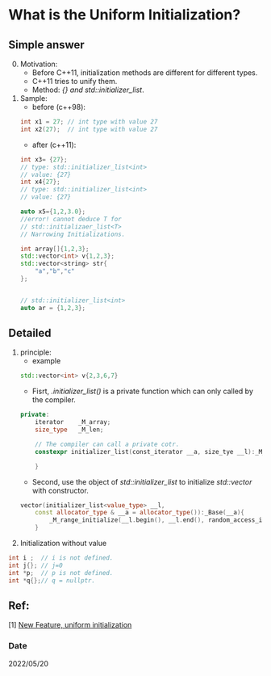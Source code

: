 # What is the Uniform Initialization?

## Simple answer
0. Motivation:
    - Before C++11, initialization methods are different for different types.
    - C++11 tries to unify them.
    - Method: *{} and std::initializer_list*.
1. Sample:
    - before (c++98):
    ~~~c++
    int x1 = 27; // int type with value 27
    int x2(27);  // int type with value 27
    ~~~
    - after (c++11):
    ~~~c++
    int x3= {27}; 
    // type: std::initializer_list<int>
    // value: {27}
    int x4{27};
    // type: std::initializer_list<int>
    // value: {27}
    
    auto x5={1,2,3.0};
    //error! cannot deduce T for 
    // std::initializaer_list<T>
    // Narrowing Initializations.

    int array[]{1,2,3};
    std::vector<int> v{1,2,3};
    std::vector<string> str{
        "a","b","c"
    };


    // std::initializer_list<int> 
    auto ar = {1,2,3};
    ~~~

## Detailed
1. principle:
    - example
    ~~~c++
    std::vector<int> v{2,3,6,7}
    ~~~
    - Fisrt, *.initializer_list()* is a private function which can only called by the compiler.
    ~~~c++
    private: 
        iterator    _M_array;
        size_type   _M_len;

        // The compiler can call a private cotr.
        constexpr initializer_list(const_iterator __a, size_tye __l):_M_array(__a), _M_len(__l){

        }
    ~~~
    - Second, use the object of *std::initializer_list* to initialize *std::vector* with constructor.
    ~~~c++
    vector(initializer_list<value_type> __l,
        const allocator_type & __a = allocator_type()):_Base(__a){
            _M_range_initialize(__l.begin(), __l.end(), random_access_iterator_tag());
        }
    ~~~
2. Initialization without value
~~~c++
int i ;  // i is not defined.
int j{}; // j=0
int *p;  // p is not defined.
int *q{};// q = nullptr.
~~~

## Ref:
[1] [New Feature, uniform initialization](https://www.796t.com/content/1543209674.html)

### Date
2022/05/20